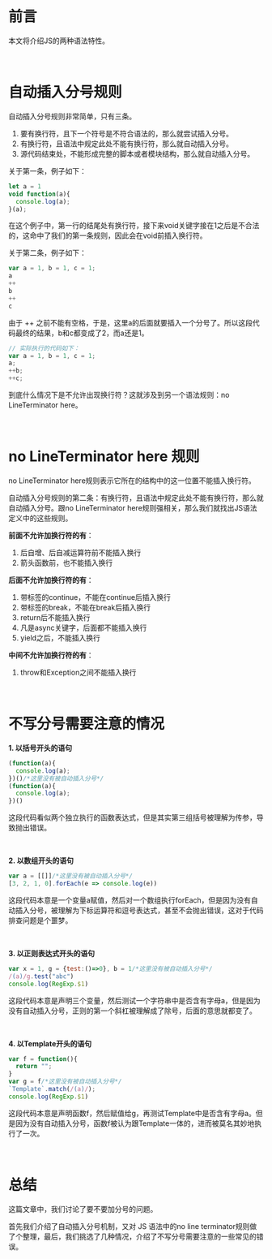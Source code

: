 # 前言

本文将介绍JS的两种语法特性。

<br/>

# 自动插入分号规则

自动插入分号规则非常简单，只有三条。

1. 要有换行符，且下一个符号是不符合语法的，那么就尝试插入分号。
2. 有换行符，且语法中规定此处不能有换行符，那么就自动插入分号。
3. 源代码结束处，不能形成完整的脚本或者模块结构，那么就自动插入分号。

关于第一条，例子如下：

```js
let a = 1
void function(a){
  console.log(a);
}(a);
```

在这个例子中，第一行的结尾处有换行符，接下来void关键字接在1之后是不合法的，这命中了我们的第一条规则，因此会在void前插入换行符。


关于第二条，例子如下：

```js
var a = 1, b = 1, c = 1;
a
++
b
++
c
```

由于 ++ 之前不能有空格，于是，这里a的后面就要插入一个分号了。所以这段代码最终的结果，b和c都变成了2，而a还是1。

```js
// 实际执行的代码如下：
var a = 1, b = 1, c = 1;
a;
++b;
++c;
```

到底什么情况下是不允许出现换行符？这就涉及到另一个语法规则：no LineTerminator here。

<br/>

# no LineTerminator here 规则

no LineTerminator here规则表示它所在的结构中的这一位置不能插入换行符。

自动插入分号规则的第二条：有换行符，且语法中规定此处不能有换行符，那么就自动插入分号。跟no LineTerminator here规则强相关，那么我们就找出JS语法定义中的这些规则。

**前面不允许加换行符的有**：

1. 后自增、后自减运算符前不能插入换行
2. 箭头函数前，也不能插入换行

**后面不允许加换行符的有**：

1. 带标签的continue，不能在continue后插入换行
2. 带标签的break，不能在break后插入换行
3. return后不能插入换行
4. 凡是async关键字，后面都不能插入换行
5. yield之后，不能插入换行

**中间不允许加换行符的有**：

1. throw和Exception之间不能插入换行

<br/>

# 不写分号需要注意的情况

**1. 以括号开头的语句**

```js
(function(a){
  console.log(a);
})()/*这里没有被自动插入分号*/
(function(a){
  console.log(a);
})()

```

这段代码看似两个独立执行的函数表达式，但是其实第三组括号被理解为传参，导致抛出错误。

<br/>

**2. 以数组开头的语句**

```js
var a = [[]]/*这里没有被自动插入分号*/
[3, 2, 1, 0].forEach(e => console.log(e))
```

这段代码本意是一个变量a赋值，然后对一个数组执行forEach，但是因为没有自动插入分号，被理解为下标运算符和逗号表达式，甚至不会抛出错误，这对于代码排查问题是个噩梦。

<br/>

**3. 以正则表达式开头的语句**

```js
var x = 1, g = {test:()=>0}, b = 1/*这里没有被自动插入分号*/
/(a)/g.test("abc")
console.log(RegExp.$1)
```

这段代码本意是声明三个变量，然后测试一个字符串中是否含有字母a，但是因为没有自动插入分号，正则的第一个斜杠被理解成了除号，后面的意思就都变了。

<br/>

**4. 以Template开头的语句**

```js
var f = function(){
  return "";
}
var g = f/*这里没有被自动插入分号*/
`Template`.match(/(a)/);
console.log(RegExp.$1)

```

这段代码本意是声明函数f，然后赋值给g，再测试Template中是否含有字母a。但是因为没有自动插入分号，函数f被认为跟Template一体的，进而被莫名其妙地执行了一次。


<br/>

# 总结

这篇文章中，我们讨论了要不要加分号的问题。

首先我们介绍了自动插入分号机制，又对 JS 语法中的no line terminator规则做了个整理，最后，我们挑选了几种情况，介绍了不写分号需要注意的一些常见的错误。